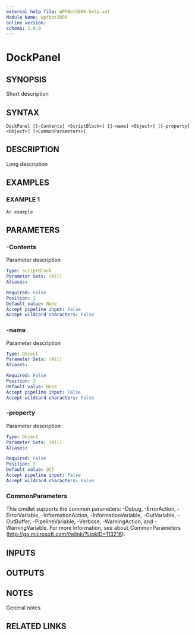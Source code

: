 ```yaml
---
external help file: WPFBot3000-help.xml
Module Name: wpfbot3000
online version:
schema: 2.0.0
---
```


# DockPanel

## SYNOPSIS
Short description

## SYNTAX

```
DockPanel [[-Contents] <ScriptBlock>] [[-name] <Object>] [[-property] <Object>] [<CommonParameters>]
```

## DESCRIPTION
Long description

## EXAMPLES

### EXAMPLE 1
```
An example
```

## PARAMETERS

### -Contents
Parameter description

```yaml
Type: ScriptBlock
Parameter Sets: (All)
Aliases:

Required: False
Position: 1
Default value: None
Accept pipeline input: False
Accept wildcard characters: False
```

### -name
Parameter description

```yaml
Type: Object
Parameter Sets: (All)
Aliases:

Required: False
Position: 2
Default value: None
Accept pipeline input: False
Accept wildcard characters: False
```

### -property
Parameter description

```yaml
Type: Object
Parameter Sets: (All)
Aliases:

Required: False
Position: 3
Default value: @{}
Accept pipeline input: False
Accept wildcard characters: False
```

### CommonParameters
This cmdlet supports the common parameters: -Debug, -ErrorAction, -ErrorVariable, -InformationAction, -InformationVariable, -OutVariable, -OutBuffer, -PipelineVariable, -Verbose, -WarningAction, and -WarningVariable.
For more information, see about_CommonParameters (http://go.microsoft.com/fwlink/?LinkID=113216).

## INPUTS

## OUTPUTS

## NOTES
General notes

## RELATED LINKS
